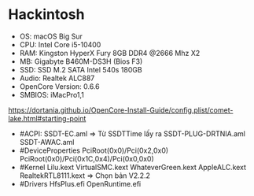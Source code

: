 # Hackintosh

- OS: macOS Big Sur
- CPU: Intel Core i5-10400
- RAM: Kingston HyperX Fury 8GB DDR4 @2666 Mhz X2
- MB: Gigabyte B460M-DS3H (Bios F3)
- SSD:  SSD M.2 SATA Intel 540s 180GB
- Audio: Realtek ALC887
- OpenCore Version: 0.6.6
- SMBIOS: iMacPro1,1


https://dortania.github.io/OpenCore-Install-Guide/config.plist/comet-lake.html#starting-point

- #ACPI:
SSDT-EC.aml => Từ SSDTTime lấy ra
SSDT-PLUG-DRTNIA.aml
SSDT-AWAC.aml
- #DeviceProperties
PciRoot(0x0)/Pci(0x2,0x0)
PciRoot(0x0)/Pci(0x1C,0x4)/Pci(0x0,0x0)
- #Kernel
Lilu.kext
VirtualSMC.kext
WhateverGreen.kext
AppleALC.kext
RealtekRTL8111.kext => Chọn bản V2.2.2
- #Drivers
HfsPlus.efi
OpenRuntime.efi
